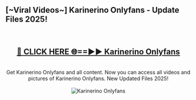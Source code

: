 <h2>[~Viral Videos~] Karinerino Onlyfans - Update Files 2025!</h2>
<br>
<div align="center">
<h2><a href="https://betterlinks.top/A2PfLJ" rel="nofollow">🔴 CLICK HERE 🌐==►► Karinerino Onlyfans</a></h2>
<br>
Get Karinerino Onlyfans and all content. Now you can access all videos and pictures of Karinerino Onlyfans. New Updated Files 2025!
<br>
<br>
<a href="https://betterlinks.top/A2PfLJ" rel="nofollow" data-target="animated-image.originalLink"><img src="https://i.ibb.co.com/WyWwxjT/player-gif2.gif" alt="Karinerino Onlyfans" style="max-width: 100%; display: inline-block;" data-target="animated-image.originalImage"></a>
</div>
<br>
